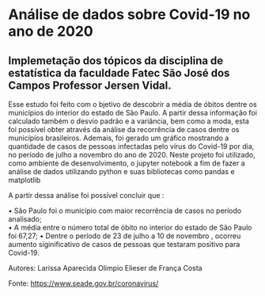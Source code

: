 # Análise de dados sobre Covid-19 no ano de 2020 

## Implemetação dos tópicos da disciplina de estatística da faculdade Fatec São José dos Campos Professor Jersen Vidal.


Esse estudo foi feito com o bjetivo de descobrir a média de óbitos dentre os municípios do interior do estado de São Paulo. A partir dessa informação foi calculado também o desvio padrão e a variância, bem como a moda, esta foi possível obter através da análise da recorrência de casos dentre os municípios brasileiros. Ademais, foi gerado um gráfico mostrando a quantidade de casos de pessoas infectadas pelo vírus do Covid-19 por dia, no período de julho a novembro do ano de 2020.
Neste projeto foi utilizado, como ambiente de desenvolvimento, o jupyter notebook a fim de fazer a análise de dados utilizando python e suas bibliotecas como pandas e matplotlib

A partir dessa análise foi possível concluir que :

   • São Paulo foi o município com maior recorrência de casos no período analisado;<br/>
   • A média entre o número total de óbito no interior do estado de São Paulo foi 67,27;
   • Dentre o período de 23 de julho a 10 de novembro , ocorreu aumento siginificativo de casos de pessoas que testaram positivo para Covid-19.
    
    

Autores: Larissa Aparecida Olimpio
         Elieser de França Costa

Fonte: https://www.seade.gov.br/coronavirus/
